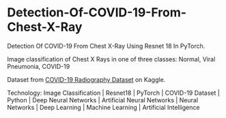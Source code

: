 # Detection-Of-COVID-19-From-Chest-X-Ray
Detection Of COVID-19 From Chest X-Ray Using Resnet 18 In PyTorch.

Image classification of Chest X Rays in one of three classes: Normal, Viral Pneumonia, COVID-19

Dataset from [COVID-19 Radiography Dataset](https://www.kaggle.com/tawsifurrahman/covid19-radiography-database) on Kaggle.

Technology: Image Classification | Resnet18 | PyTorch | COVID-19 Dataset | Python | Deep Neural Networks | Artificial Neural Networks | Neural Networks | Deep Learning | Machine Learning | Artificial Intelligence
